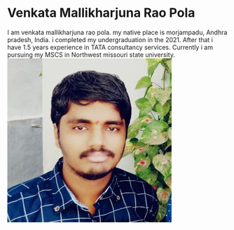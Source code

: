 # Venkata Mallikharjuna Rao Pola

I am venkata mallikharjuna rao pola. my native place is morjampadu, Andhra pradesh, India.
i completed my undergraduation in the 2021. After that i have 1.5 years experience in TATA consultancy services. Currently i am pursuing my MSCS in Northwest missouri state university.
![Calling the old memories!](myPic.jpg "Mallikharjun's old Picture")